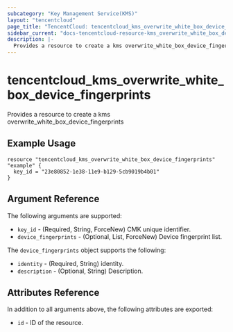 ```yaml
---
subcategory: "Key Management Service(KMS)"
layout: "tencentcloud"
page_title: "TencentCloud: tencentcloud_kms_overwrite_white_box_device_fingerprints"
sidebar_current: "docs-tencentcloud-resource-kms_overwrite_white_box_device_fingerprints"
description: |-
  Provides a resource to create a kms overwrite_white_box_device_fingerprints
---
```


# tencentcloud_kms_overwrite_white_box_device_fingerprints

Provides a resource to create a kms overwrite_white_box_device_fingerprints

## Example Usage

```hcl
resource "tencentcloud_kms_overwrite_white_box_device_fingerprints" "example" {
  key_id = "23e80852-1e38-11e9-b129-5cb9019b4b01"
}
```

## Argument Reference

The following arguments are supported:

* `key_id` - (Required, String, ForceNew) CMK unique identifier.
* `device_fingerprints` - (Optional, List, ForceNew) Device fingerprint list.

The `device_fingerprints` object supports the following:

* `identity` - (Required, String) identity.
* `description` - (Optional, String) Description.

## Attributes Reference

In addition to all arguments above, the following attributes are exported:

* `id` - ID of the resource.




